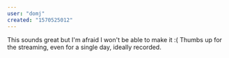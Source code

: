 ```yaml
---
user: "domj"
created: "1570525012"
---
```


This sounds great but I'm afraid I won't be able to make it :( Thumbs up for the streaming, even for a single day, ideally recorded.
